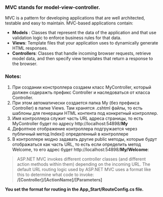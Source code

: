 ### MVC stands for model-view-controller.  
 
 MVC is a pattern for developing applications that are well architected, testable  and easy to maintain. MVC-based applications contain:

- **Models** : Classes that represent the data of the application  and that use validation logic to enforce business rules for that data.
- **Views**: Template files that your application uses to dynamically  generate HTML responses.
- **Controllers**: Classes that handle incoming browser requests,  retrieve model data, and then specify view templates that return a response  to the browser.

### Notes:
1. При создании констроллера создаем класс MyController, который должен содеражть префикс Controller и наследоваться от класса Controller.
2. При этом автоматически создается папка My (без префикса Controller) в папке Views. Там хранятся .cshtml файлы, то есть шаблоны для генерации
HTML контента под конкретный контроллер.
3. Имя контроллера служит часть URL адреса страницы, то есть MyController будет по адресу http://localhost:54898/**My**
4. Дефолтное отображение контроллера подгружается через публичный метод Index() определенный в контроллере
5. В контроллере модно задавать другие public методы, которые будут отображаться как часть URL, то есть если определить метод Welcome,
то его адрес будет http://localhost:54898/**My/Welcome**:

> ASP.NET MVC invokes different controller classes (and different action methods within  them) depending on the incoming URL. 
> The default URL routing logic used by ASP.NET  MVC uses a format like this to determine what code to invoke:
> **/[Controller]/[ActionName]/[Parameters]**

**You set the format for routing in the App_Start/RouteConfig.cs  file.**
